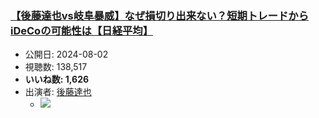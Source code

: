 ### [【後藤達也vs岐阜暴威】なぜ損切り出来ない？短期トレードからiDeCoの可能性は【日経平均】](https://www.youtube.com/watch?v=17A64EJ_v18)
-   公開日: 2024-08-02
-   視聴数: 138,517
-   **いいね数: 1,626**
-   出演者: [後藤達也](/rehacq_fan/people/後藤達也 "wikilink")
    - [![](https://img.youtube.com/vi/17A64EJ_v18/hqdefault.jpg)](https://www.youtube.com/watch?v=17A64EJ_v18)
